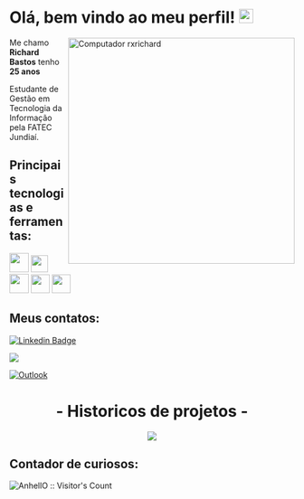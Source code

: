 <h1> Olá, bem vindo ao meu perfil! <img src="https://github.com/souvikguria98/souvikguria98/blob/master/Hi.gif" width="25" alt="Hi Gif" /></h1>
<img src="https://raw.githubusercontent.com/MicaelliMedeiros/micaellimedeiros/master/image/computer-illustration.png" min-width="400px" max-width="400px" width="400px" align="right" alt="Computador rxrichard">
<p>Me chamo <strong>Richard Bastos</strong> tenho <strong>25 anos</strong></p>
<p>Estudante de Gestão em Tecnologia da Informação pela FATEC Jundiaí. </p>

<h2>Principais tecnologias e ferramentas: </h2>
<p class="row">
  
  <img src="https://upload.wikimedia.org/wikipedia/commons/6/6a/JavaScript-logo.png" width="34px">
  <img src="https://logodownload.org/wp-content/uploads/2016/10/html5-logo-8.png" width="30px">
  <img src="https://cdn4.iconfinder.com/data/icons/social-media-logos-6/512/121-css3-512.png" width="34px">
  <img src="https://cdn.svgporn.com/logos/visual-studio-code.svg" height="33">
  <img src="https://upload.wikimedia.org/wikipedia/commons/thumb/3/3f/Git_icon.svg/1200px-Git_icon.svg.png" height="33">
</p>

<h2>Meus contatos: </h2>

[![Linkedin Badge](https://img.shields.io/badge/-LinkedIn-blue?style=for-the-badge&logo=Linkedin&logoColor=white&link=https://www.linkedin.com/in/rxrichard/)](https://www.linkedin.com/in/rxrichard/)

<a href="https://api.whatsapp.com/send?phone=5511974490549" alt="WhatsApp">
  <img src="https://img.shields.io/badge/-whatsapp-25d366?style=for-the-badge&logo=whatsapp&logoColor=white&link=https://api.whatsapp.com/send?phone=5511974490549"/></a>

[![Outlook](https://img.shields.io/badge/-outlook-2196f3?style=for-the-badge&logo=outlook&logoColor=white&link=mailto:rxrichard@outlook.com.br)](mailto:rxrichard@outlook.com.br)


 
<h1 align="center">- Historicos de projetos -</h1>
<p align="center">
  <img align="center" src="https://github-readme-stats.vercel.app/api?username=rxrichard&count_private=true&show_icons=true&theme=dark&locale=pt-br&icon_color=d6d7ff&bg_color=DEG,0a1d3e,232686" />
</p>

<h2>Contador de curiosos: </h2>
<p align="Left"><img src="https://profile-counter.glitch.me/%7Brxrichard%7D/count.svg" alt="AnhellO :: Visitor's Count" /></p>
